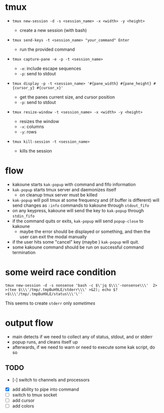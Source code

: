 # tmux

- `tmux new-session -d -s <session_name> -x <width> -y <height>`
  - create a new session (with bash)
- `tmux send-keys -t <session_name> "your_command" Enter`
  - run the provided command
- `tmux capture-pane -e -p -t <session_name>`
  - `-e`: include escape sequences
  - `-p`: send to stdout
- `tmux display -p -t <session_name> '#{pane_width} #{pane_height} #{cursor_y} #{cursor_x}'`
  - get the panes current size, and cursor position
  - `-p`: send to stdout

- `tmux resize-window -t <session_name> -x <width> -y <height>`
  - resizes the window
  - `-x`: columns
  - `-y`: rows

- `tmux kill-session -t <session_name>`
  - kills the session


# flow
- kakoune starts `kak-popup` with command and fifo information
- `kak-popup` starts tmux server and daemonizes itself
  - on cleanup tmux server must be killed
- `kak-popup` will poll tmux at some frequency and (if buffer is different) will
  send changes as `:info` commands to kakoune through `stdout_fifo`
- on any keypress, kakoune will send the key to `kak-popup` through `stdin_fifo`
- if the command quits or exits, `kak-popup` will send `popup-close` to kakoune
  - maybe the error should be displayed or something, and then the user can exit
    the modal manually
- if the user hits some "cancel" key (maybe <esc>) `kak-popup` will quit.
- some kakoune command should be run on successful command termination


# some weird race condition
```fish
tmux new-session -d -s nonsense 'bash -c $\'jq $\\\'-nonsense\\\'  2> >(tee $\\\'/tmp/.tmpBuH9LE/stderr\\\' >&2); echo $? >$\\\'/tmp/.tmpBuH9LE/status\\\'\''
```
This seems to create `stderr` only _sometimes_

# output flow
- main detects if we need to collect any of status, stdout, and or stderr
- popup runs, and cleans itself up
- afterwards, if we need to warn or need to execute some kak script, do so

## TODO
- [-] switch to channels and processors
- [x] add ability to pipe into command
- [ ] switch to tmux socket
- [ ] add cursor
- [ ] add colors
